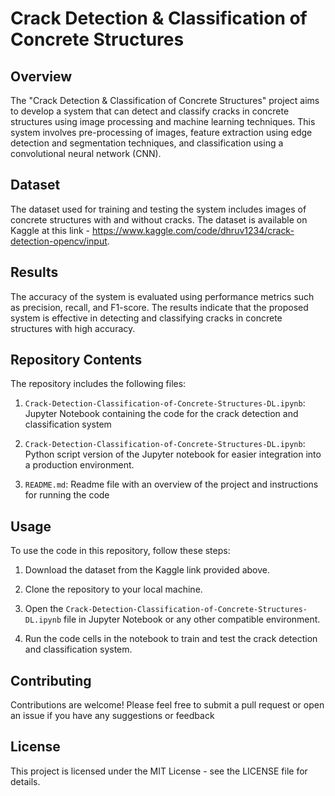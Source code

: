 # Crack Detection & Classification of Concrete Structures


## Overview
The "Crack Detection & Classification of Concrete Structures" project aims to develop a system that can detect and classify cracks in concrete structures using image processing and machine learning techniques. This system involves pre-processing of images, feature extraction using edge detection and segmentation techniques, and classification using a convolutional neural network (CNN).


## Dataset
The dataset used for training and testing the system includes images of concrete structures with and without cracks. The dataset is available on Kaggle at this link - https://www.kaggle.com/code/dhruv1234/crack-detection-opencv/input.


## Results
The accuracy of the system is evaluated using performance metrics such as precision, recall, and F1-score. The results indicate that the proposed system is effective in detecting and classifying cracks in concrete structures with high accuracy.


## Repository Contents
The repository includes the following files:

1. `Crack-Detection-Classification-of-Concrete-Structures-DL.ipynb`: Jupyter Notebook containing the code for the crack detection and classification system

2. `Crack-Detection-Classification-of-Concrete-Structures-DL.ipynb`: Python script version of the Jupyter notebook for easier integration into a production environment.

3. `README.md`: Readme file with an overview of the project and instructions for running the code


## Usage
To use the code in this repository, follow these steps:

1. Download the dataset from the Kaggle link provided above.

2. Clone the repository to your local machine.

3. Open the `Crack-Detection-Classification-of-Concrete-Structures-DL.ipynb` file in Jupyter Notebook or any other compatible environment.

4. Run the code cells in the notebook to train and test the crack detection and classification system.


## Contributing
Contributions are welcome! Please feel free to submit a pull request or open an issue if you have any suggestions or feedback


## License
This project is licensed under the MIT License - see the LICENSE file for details.
